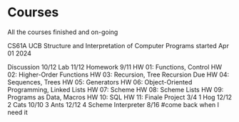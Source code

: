 # Courses
All the courses finished and on-going

CS61A UCB 
    Structure and Interpretation of Computer Programs
        started Apr 01 2024 
        
Discussion   10/12
Lab          11/12
Homework     9/11
    HW 01: Functions, Control
    HW 02: Higher-Order Functions
    HW 03: Recursion, Tree Recursion Due
    HW 04: Sequences, Trees
    HW 05: Generators
    HW 06: Object-Oriented Programming, Linked Lists
    HW 07: Scheme
    HW 08: Scheme Lists
    HW 09: Programs as Data, Macros
    HW 10: SQL
    HW 11: Finale
Project       3/4
    1 Hog  12/12
    2 Cats 10/10
    3 Ants 12/12
    4 Scheme Interpreter 8/16  #come back when I need it
